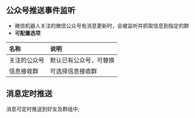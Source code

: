 ## 公众号推送事件监听

* 微信机器人关注的微信公众号有消息更新时，会被监听并抓取信息到指定的群
* **可配置选项**

| 名称 | 说明 |
| :--- | :--- |
| 关注的公众号 | 默认已有公众号，可替换 |
| 信息接收群 | 可选择信息接收群 |

## 消息定时推送

消息可定时推送到好友及群组中;

